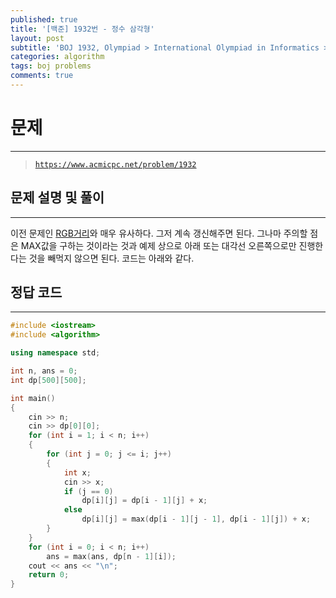 ```yaml
---
published: true
title: '[백준] 1932번 - 정수 삼각형'
layout: post
subtitle: 'BOJ 1932, Olympiad > International Olympiad in Informatics > IOI 1994 1번'
categories: algorithm
tags: boj problems
comments: true
---
```

# **문제**
---
> [`https://www.acmicpc.net/problem/1932`](https://www.acmicpc.net/problem/1932)

## **문제 설명 및 풀이**
---
이전 문제인 [RGB거리](https://sundongkim-dev.github.io/algorithm/2021/03/10/algorithm-BOJ-RGBDistance/)와 매우 유사하다. 그저 계속 갱신해주면 된다. 그나마 주의할 점은 MAX값을 구하는 것이라는 것과 예제 상으로 아래 또는 대각선 오른쪽으로만 진행한다는 것을 빼먹지 않으면 된다. 코드는 아래와 같다.  

## **정답 코드**
---

```c++
#include <iostream>
#include <algorithm>

using namespace std;

int n, ans = 0;
int dp[500][500];

int main()
{
    cin >> n;
    cin >> dp[0][0];
    for (int i = 1; i < n; i++)
    {
        for (int j = 0; j <= i; j++)
        {
            int x;
            cin >> x;
            if (j == 0)
                dp[i][j] = dp[i - 1][j] + x;
            else
                dp[i][j] = max(dp[i - 1][j - 1], dp[i - 1][j]) + x;
        }
    }
    for (int i = 0; i < n; i++)
        ans = max(ans, dp[n - 1][i]);
    cout << ans << "\n";
    return 0;
}
```
